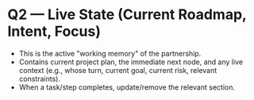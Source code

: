 # Q2 — Live State (Current Roadmap, Intent, Focus)
- This is the active "working memory" of the partnership.
- Contains current project plan, the immediate next node, and any live context (e.g., whose turn, current goal, current risk, relevant constraints).
- When a task/step completes, update/remove the relevant section.
